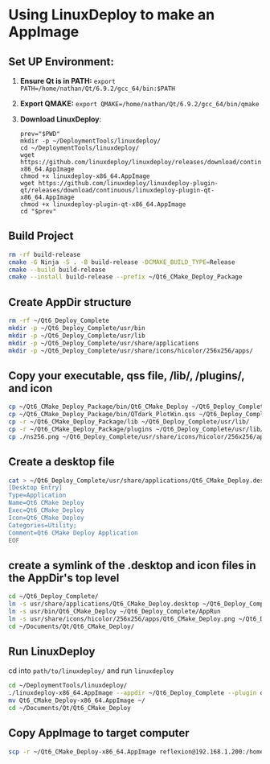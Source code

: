 # Using LinuxDeploy to make an AppImage

## Set UP Environment:

1. **Ensure Qt is in PATH:**
`export PATH=/home/nathan/Qt/6.9.2/gcc_64/bin:$PATH`

2. **Export QMAKE:** 
`export QMAKE=/home/nathan/Qt/6.9.2/gcc_64/bin/qmake`

1. **Download LinuxDeploy**:
   ```
   prev="$PWD"
   mkdir -p ~/DeploymentTools/linuxdeploy/
   cd ~/DeploymentTools/linuxdeploy/
   wget https://github.com/linuxdeploy/linuxdeploy/releases/download/continuous/linuxdeploy-x86_64.AppImage
   chmod +x linuxdeploy-x86_64.AppImage
   wget https://github.com/linuxdeploy/linuxdeploy-plugin-qt/releases/download/continuous/linuxdeploy-plugin-qt-x86_64.AppImage
   chmod +x linuxdeploy-plugin-qt-x86_64.AppImage
   cd "$prev"
   ```

## Build Project
```zsh
rm -rf build-release
cmake -G Ninja -S . -B build-release -DCMAKE_BUILD_TYPE=Release
cmake --build build-release
cmake --install build-release --prefix ~/Qt6_CMake_Deploy_Package
```

## Create AppDir structure
```zsh
rm -rf ~/Qt6_Deploy_Complete
mkdir -p ~/Qt6_Deploy_Complete/usr/bin
mkdir -p ~/Qt6_Deploy_Complete/usr/lib
mkdir -p ~/Qt6_Deploy_Complete/usr/share/applications
mkdir -p ~/Qt6_Deploy_Complete/usr/share/icons/hicolor/256x256/apps/
```

## Copy your executable, qss file, /lib/, /plugins/, and icon
```zsh
cp ~/Qt6_CMake_Deploy_Package/bin/Qt6_CMake_Deploy ~/Qt6_Deploy_Complete/usr/bin/
cp ~/Qt6_CMake_Deploy_Package/bin/QTdark_PlotWin.qss ~/Qt6_Deploy_Complete/usr/bin/
cp -r ~/Qt6_CMake_Deploy_Package/lib ~/Qt6_Deploy_Complete/usr/lib/
cp -r ~/Qt6_CMake_Deploy_Package/plugins ~/Qt6_Deploy_Complete/usr/lib/
cp ./ns256.png ~/Qt6_Deploy_Complete/usr/share/icons/hicolor/256x256/apps/Qt6_CMake_Deploy.png
```

## Create a desktop file
```zsh
cat > ~/Qt6_Deploy_Complete/usr/share/applications/Qt6_CMake_Deploy.desktop << EOF
[Desktop Entry]
Type=Application
Name=Qt6 CMake Deploy
Exec=Qt6_CMake_Deploy
Icon=Qt6_CMake_Deploy
Categories=Utility;
Comment=Qt6 CMake Deploy Application
EOF
```

## create a symlink of the .desktop and icon files in the AppDir's top level
```zsh
cd ~/Qt6_Deploy_Complete/
ln -s usr/share/applications/Qt6_CMake_Deploy.desktop ~/Qt6_Deploy_Complete/Qt6_CMake_Deploy.desktop
ln -s usr/bin/Qt6_CMake_Deploy ~/Qt6_Deploy_Complete/AppRun
ln -s usr/share/icons/hicolor/256x256/apps/Qt6_CMake_Deploy.png ~/Qt6_Deploy_Complete/Qt6_CMake_Deploy.png
cd ~/Documents/Qt/Qt6_CMake_Deploy/
```

## Run LinuxDeploy
cd into `path/to/linuxdeploy/` and run `linuxdeploy`
```zsh
cd ~/DeploymentTools/linuxdeploy/
./linuxdeploy-x86_64.AppImage --appdir ~/Qt6_Deploy_Complete --plugin qt --output appimage --icon-file ~/Qt6_Deploy_Complete/usr/share/icons/hicolor/256x256/apps/Qt6_CMake_Deploy.png
mv Qt6_CMake_Deploy-x86_64.AppImage ~/
cd ~/Documents/Qt/Qt6_CMake_Deploy
```

## Copy AppImage to target computer
```zsh
scp -r ~/Qt6_CMake_Deploy-x86_64.AppImage reflexion@192.168.1.200:/home/reflexion/
```

